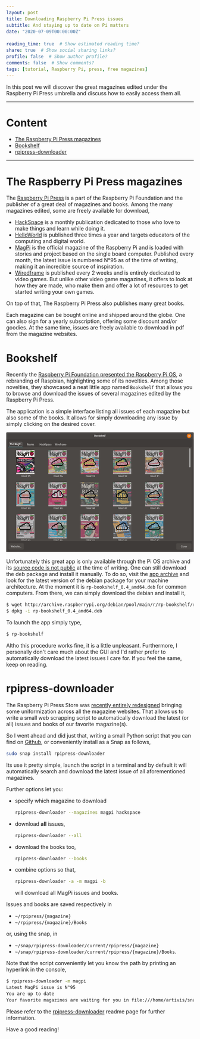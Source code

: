 ```yaml
---
layout: post
title: Downloading Raspberry Pi Press issues
subtitle: And staying up to date on Pi matters
date: "2020-07-09T00:00:00Z"

reading_time: true  # Show estimated reading time?
share: true  # Show social sharing links?
profile: false  # Show author profile?
comments: false  # Show comments?
tags: [tutorial, Raspberry Pi, press, free magazines]
---
```


In this post we will discover the great magazines edited under the
Raspberry Pi Press umbrella and discuss how to easily access them all.

---
# Content
*   [The Raspberry Pi Press magazines](#the-raspberry-pi-press-magazines)
*   [Bookshelf](#bookshelf)
*   [rpipress-downloader](#rpipress-downloader)
---

# The Raspberry Pi Press magazines

The [Raspberry Pi Press][pi-press-web] is a part of the Raspberry Pi Foundation
and the publisher of a great deal of magazines and books.
Among the many magazines edited, some are freely available for download,
- [HackSpace][hackspace] is a monthly publication dedicated to those who love to make things
and learn while doing it.
- [HelloWorld][helloworld] is published three times a year and targets educators
of the computing and digital world.
- [MagPi][magpi] is the official magazine of the Raspberry Pi and is loaded
with stories and project based on the single board computer.
Published every month, the latest issue is numbered N°95 as of the time of writing,
making it an incredible source of inspiration.
- [Wiredframe][wireframe] is published every 2 weeks and is entirely dedicated
to video games. But unlike other video game magazines, it offers
to look at how they are made, who make them and offer a lot of resources
to get started writing your own games.

On top of that, The Raspberry Pi Press also publishes many great books.

Each magazine can be bought online and shipped around the globe.
One can also sign for a yearly subscription, offering some
discount and/or goodies. At the same time, issues are freely available
to download in pdf from the magazine websites.

# Bookshelf

Recently the [Raspberry Pi Foundation presented the Raspberry Pi OS][pi-os-blog],
a rebranding of Raspbian, highlighting some of its novelties.
Among those novelties, they showcased a neat little app named `Bookshelf`
that allows you to browse and download the issues of
several magazines edited by the Raspberry Pi Press.

The application is a simple interface listing all issues of each magazine
but also some of the books.
It allows for simply downloading any issue by simply clicking on
the desired cover.

![The Bookshelf app](/img/post/bookshelf.png)

Unfortunately this great app is only available through the Pi OS
archive and its [source code is not public][bookshelf-post] at the time of writing.
One can still download the deb package and install it manually.
To do so, visit the [app archive][bookshelf-repo] and look for the latest
version of the debian package for your machine architecture.
At the moment it is `rp-bookshelf_0.4_amd64.deb` for common computers.
From there, we can simply download the debian and install it,
```bash
$ wget http://archive.raspberrypi.org/debian/pool/main/r/rp-bookshelf/rp-bookshelf_0.4_amd64.deb
$ dpkg -i rp-bookshelf_0.4_amd64.deb
```
To launch the app simply type,
```bash
$ rp-bookshelf
```
Altho this procedure works fine, it is a little unpleasant.
Furthermore, I personally don't care much about the GUI and I'd rather prefer
to automatically download the latest issues I care for.
If you feel the same, keep on reading.

# rpipress-downloader

The Raspberry Pi Press Store was [recently entirely redesigned][pi-press-blog]
bringing some uniformization across all the magazine websites.
That allows us to write a small web scrapping script to automatically
download the latest (or all) issues and books of our favorite magazine(s).

So I went ahead and did just that, writing a small Python script that you can find
on [Github][rpipress-github], or conveniently install as a Snap as follows,
```bash
sudo snap install rpipress-downloader
```

Its use it pretty simple, launch the script in a terminal
and by default it will automatically search and download the latest issue of all
aforementioned magazines.

Further options let you:
- specify which magazine to download
  ```bash
  rpipress-downloader --magazines magpi hackspace
  ```
- download **all** issues,
  ```bash
  rpipress-downloader --all
  ```
- download the books too,
  ```bash
  rpipress-downloader --books
  ```
- combine options so that,
  ```bash
  rpipress-downloader -a -m magpi -b
  ```
  will download all MagPi issues and books.

Issues and books are saved respectively in

-  `~/rpipress/{magazine}`
-  `~/rpipress/{magazine}/Books`

or, using the snap, in

-  `~/snap/rpipress-downloader/current/rpipress/{magazine}`
-  `~/snap/rpipress-downloader/current/rpipress/{magazine}/Books`.

Note that the script conveniently let you know the path by printing an
hyperlink in the console,
```bash
$ rpipress-downloader -m magpi
Latest MagPi issue is N°95
You are up to date
Your favorite magazines are waiting for you in file:///home/artivis/snap/rpipress-downloader/5/rpipress
```

Please refer to the [rpipress-downloader][rpipress-github] readme page
for further information.

Have a good reading!


[//]: # (URLs)

[pi-press-web]: https://store.rpipress.cc/
[pi-os-blog]: https://www.raspberrypi.org/blog/latest-raspberry-pi-os-update-may-2020/
[pi-press-blog]: https://www.raspberrypi.org/blog/the-raspberry-pi-press-store-is-looking-mighty-fine/
[rpipress-github]: https://github.com/artivis/rpipress-downloader
[rpipress-snap]: https://snapcraft.io/rpipress-downloader

[hackspace]: https://hackspace.raspberrypi.org/
[helloworld]: https://helloworld.raspberrypi.org/
[magpi]: https://magpi.raspberrypi.org/
[wireframe]: https://wireframe.raspberrypi.org/

[bookshelf-post]: https://www.raspberrypi.org/forums/viewtopic.php?f=63&t=278584&p=1687369&hilit=bookshelf#p1687369
[bookshelf-repo]: http://archive.raspberrypi.org/debian/pool/main/r/rp-bookshelf/
